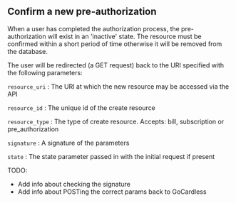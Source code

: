 ## Confirm a new pre-authorization

When a user has completed the authorization process, the pre-authorization will exist in an 'inactive' state. The resource must be confirmed within a short period of time otherwise it will be removed from the database.

The user will be redirected (a GET request) back to the URI specified with the following parameters:

`resource_uri`
:    The URI at which the new resource may be accessed via the API

`resource_id`
:    The unique id of the create resource

`resource_type`
:    The type of create resource. Accepts: bill, subscription or pre_authorization

`signature`
:    A signature of the parameters

`state`
:    The state parameter passed in with the initial request if present

TODO:
- Add info about checking the signature
- Add info about POSTing the correct params back to GoCardless
